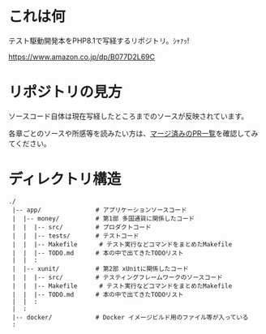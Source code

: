 # これは何
テスト駆動開発本をPHP8.1で写経するリポジトリ。ｼｬｧｯ!

https://www.amazon.co.jp/dp/B077D2L69C

# リポジトリの見方
ソースコード自体は現在写経したところまでのソースが反映されています。

各章ごとのソースや所感等を読みたい方は、[マージ済みのPR一覧](https://github.com/cocoeyes02/tdd-training-php81/pulls?q=is%3Apr+is%3Aclosed)を確認してみてください。

# ディレクトリ構造

```text
./
 |-- app/               # アプリケーションソースコード
 |  |-- money/          # 第1部 多国通貨に関係したコード
 |  |  |-- src/         # プロダクトコード
 |  |  |-- tests/       # テストコード
 |  |  |-- Makefile      # テスト実行などコマンドをまとめたMakefile
 |  |  |-- TODO.md      # 本の中で出てきたTODOリスト
 |  |  :
 |  |-- xunit/          # 第2部 xUnitに関係したコード
 |  |  |-- src/         # テスティングフレームワークのソースコード
 |  |  |-- Makefile      # テスト実行などコマンドをまとめたMakefile
 |  |  |-- TODO.md      # 本の中で出てきたTODOリスト
 |  |  :
 |  :
 |-- docker/            # Docker イメージビルド用のファイル等が入っている
 :
```
